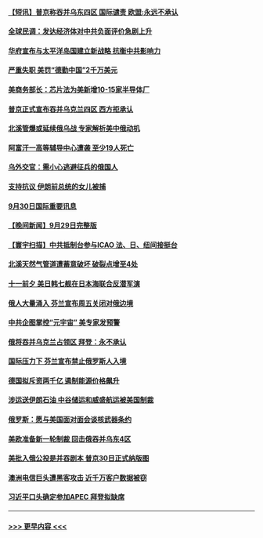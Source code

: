 #### [【短讯】普京称吞并乌东四区 国际谴责 欧盟:永远不承认](../pages/prog202/a103540787.md?t=10010301) 
#### [全球民调：发达经济体对中共负面评价急剧上升](../pages/prog202/a103540769.md?t=10010301) 
#### [华府宣布与太平洋岛国建立新战略 抗衡中共影响力](../pages/prog202/a103540680.md?t=10010301) 
#### [严重失职 美罚“德勤中国”2千万美元](../pages/prog202/a103540618.md?t=10010301) 
#### [美商务部长：芯片法为美新增10-15家半导体厂](../pages/prog202/a103540605.md?t=10010301) 
#### [普京正式宣布吞并乌克兰四区 西方拒承认](../pages/prog202/a103540597.md?t=10010301) 
#### [北溪管爆或延续俄乌战 专家解析美中俄动机](../pages/prog202/a103540587.md?t=10010301) 
#### [阿富汗一高等辅导中心遭袭 至少19人死亡](../pages/prog202/a103540499.md?t=10010301) 
#### [乌外交官：需小心逃避征兵的俄国人](../pages/prog202/a103540477.md?t=10010301) 
#### [支持抗议 伊朗前总统的女儿被捕](../pages/prog202/a103540495.md?t=10010301) 
#### [9月30日国际重要讯息](../pages/prog202/a103540480.md?t=10010301) 
#### [【晚间新闻】9月29日完整版](../pages/prog202/a103540302.md?t=10010301) 
#### [【寰宇扫描】中共抵制台参与ICAO 法、日、纽间接挺台](../pages/prog202/a103540344.md?t=10010301) 
#### [北溪天然气管道遭蓄意破坏 破裂点增至4处](../pages/prog202/a103540346.md?t=10010301) 
#### [十一前夕 美日韩七舰在日本海联合反潜军演](../pages/prog202/a103540330.md?t=10010301) 
#### [俄人大量涌入 芬兰宣布周五关闭对俄边境](../pages/prog202/a103540332.md?t=10010301) 
#### [中共企图掌控“元宇宙” 美专家发预警](../pages/prog202/a103540173.md?t=10010301) 
#### [俄将吞并乌克兰占领区 拜登：永不承认](../pages/prog202/a103540134.md?t=10010301) 
#### [国际压力下 芬兰宣布禁止俄罗斯人入境](../pages/prog202/a103540132.md?t=10010301) 
#### [德国拟斥资两千亿 遏制能源价格飙升](../pages/prog202/a103540088.md?t=10010301) 
#### [涉运送伊朗石油 中谷储运和威盛航运被美国制裁](../pages/prog202/a103540020.md?t=10010301) 
#### [俄罗斯：愿与美国面对面会谈核武器条约](../pages/prog202/a103539991.md?t=10010301) 
#### [美欧准备新一轮制裁 回击俄吞并乌东4区](../pages/prog202/a103540010.md?t=10010301) 
#### [美批入俄公投是并吞剧本 普京30日正式纳版图](../pages/prog202/a103539955.md?t=10010301) 
#### [澳洲电信巨头遭黑客攻击 近千万客户数据被窃](../pages/prog202/a103539951.md?t=10010301) 
#### [习近平口头确定参加APEC 拜登拟缺席](../pages/prog202/a103539836.md?t=10010301) 

----
#### [ >>> 更早内容 <<< ](../indexes/prog202-earlier.md)
